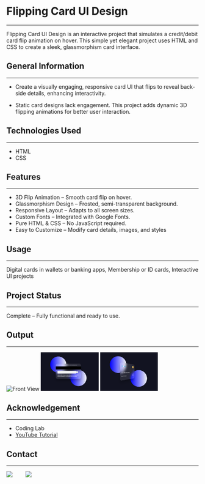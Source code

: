 <h1>Flipping Card UI Design</h1>
<hr>
<p>
Flipping Card UI Design is an interactive project that simulates a credit/debit card flip animation on hover. This simple yet elegant project uses HTML and CSS to create a sleek, glassmorphism card interface.
</p>

<h2>General Information</h2>
<hr>

<ul>
<li>Create a visually engaging, responsive card UI that flips to reveal back-side details, enhancing interactivity.</li>
</ul>

<ul>
<li>Static card designs lack engagement. This project adds dynamic 3D flipping animations for better user interaction.</li>
</ul>

<h2>Technologies Used</h2>
<hr>
<ul>
<li>HTML</li>
<li>CSS</li>
</ul>

<h2>Features</h2>
<hr>
<ul>
<li>3D Flip Animation – Smooth card flip on hover.</li>
<li>Glassmorphism Design – Frosted, semi-transparent background.</li>
<li>Responsive Layout – Adapts to all screen sizes.</li>
<li>Custom Fonts – Integrated with Google Fonts.</li>
<li>Pure HTML & CSS – No JavaScript required.</li>
<li>Easy to Customize – Modify card details, images, and styles</li>
</ul>

<h2>Usage</h2>
<hr>
<p>
Digital cards in wallets or banking apps,  
Membership or ID cards,  
Interactive UI projects  
</p>

<h2>Project Status</h2>
<hr>
<p>Complete – Fully functional and ready to use.</p>

<h2>Output</h2>
<hr>
<p>
<img src="https://github.com/MITHUN-17/Flipping-Card-UI-Design/blob/cea9710d85fa6d5ec37a7dc6f3e2747243b33952/Output/01.png](https://github.com/MITHUN-17/Flipping-Card-UI-Design/blob/b5701b1f03705560377d5e0454609eb5a48f5e5b/Output/01.png" alt="Front View" width="30%">
<img src="https://github.com/MITHUN-17/Flipping-Card-UI-Design/blob/cea9710d85fa6d5ec37a7dc6f3e2747243b33952/Output/03.png" alt="Back View" width="30%">
<img src="https://github.com/MITHUN-17/Flipping-Card-UI-Design/blob/cea9710d85fa6d5ec37a7dc6f3e2747243b33952/Output/02.png" alt="Card Flip in Action" width="30%">
</p>

<h2>Acknowledgement</h2>
<hr>
<ul>
<li>Coding Lab</li>
<li><a href="https://www.youtube.com/watch?v=20Qb7pNMv-4&list=PLImJ3umGjxdD3ov2lwg0SM5rxz5v9FjOf&index=2" target="_blank">YouTube Tutorial</a></li>
</ul>

<h2>Contact</h2>
<hr>
<p>
<a href="https://www.linkedin.com/in/mithunsivakumar-s17/" target="_blank">
<img src="https://cdn.jsdelivr.net/gh/devicons/devicon/icons/linkedin/linkedin-original.svg" style="width: 10%;"></a>  
<span style="margin-right: 30px;"></span>  
<a href="https://github.com/MITHUN-17" target="_blank">
<img src="https://cdn.jsdelivr.net/gh/devicons/devicon/icons/github/github-original.svg" style="width: 10%;"></a>  
</p>
